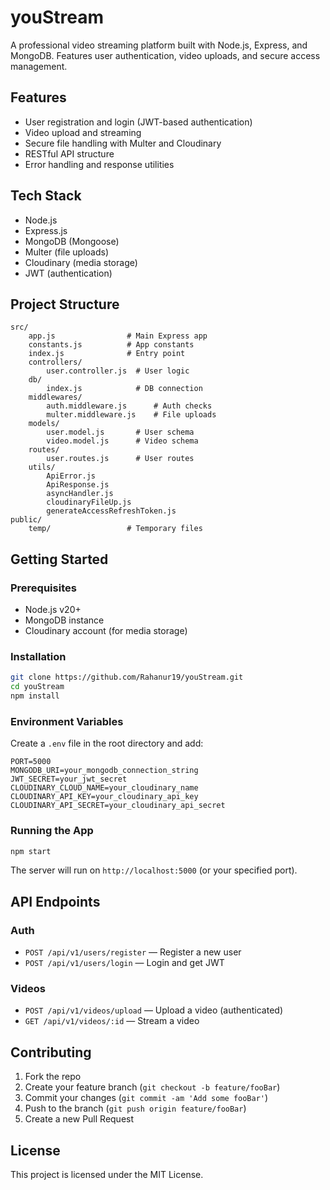 # youStream

A professional video streaming platform built with Node.js, Express, and MongoDB. Features user authentication, video uploads, and secure access management.

## Features

- User registration and login (JWT-based authentication)
- Video upload and streaming
- Secure file handling with Multer and Cloudinary
- RESTful API structure
- Error handling and response utilities

## Tech Stack

- Node.js
- Express.js
- MongoDB (Mongoose)
- Multer (file uploads)
- Cloudinary (media storage)
- JWT (authentication)

## Project Structure

```
src/
	app.js                # Main Express app
	constants.js          # App constants
	index.js              # Entry point
	controllers/
		user.controller.js  # User logic
	db/
		index.js            # DB connection
	middlewares/
		auth.middleware.js      # Auth checks
		multer.middleware.js    # File uploads
	models/
		user.model.js       # User schema
		video.model.js      # Video schema
	routes/
		user.routes.js      # User routes
	utils/
		ApiError.js
		ApiResponse.js
		asyncHandler.js
		cloudinaryFileUp.js
		generateAccessRefreshToken.js
public/
	temp/                 # Temporary files
```

## Getting Started

### Prerequisites

- Node.js v20+
- MongoDB instance
- Cloudinary account (for media storage)

### Installation

```bash
git clone https://github.com/Rahanur19/youStream.git
cd youStream
npm install
```

### Environment Variables

Create a `.env` file in the root directory and add:

```
PORT=5000
MONGODB_URI=your_mongodb_connection_string
JWT_SECRET=your_jwt_secret
CLOUDINARY_CLOUD_NAME=your_cloudinary_name
CLOUDINARY_API_KEY=your_cloudinary_api_key
CLOUDINARY_API_SECRET=your_cloudinary_api_secret
```

### Running the App

```bash
npm start
```

The server will run on `http://localhost:5000` (or your specified port).

## API Endpoints

### Auth

- `POST /api/v1/users/register` — Register a new user
- `POST /api/v1/users/login` — Login and get JWT

### Videos

- `POST /api/v1/videos/upload` — Upload a video (authenticated)
- `GET /api/v1/videos/:id` — Stream a video

## Contributing

1. Fork the repo
2. Create your feature branch (`git checkout -b feature/fooBar`)
3. Commit your changes (`git commit -am 'Add some fooBar'`)
4. Push to the branch (`git push origin feature/fooBar`)
5. Create a new Pull Request

## License

This project is licensed under the MIT License.
